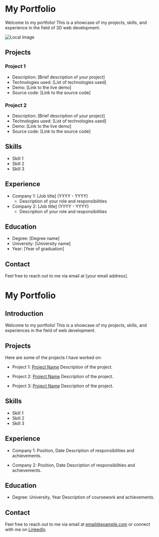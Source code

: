 # My Portfolio

Welcome to my portfolio! This is a showcase of my projects, skills, and experience in the field of 3D web development.

![Local Image](assets/cover.png)



## Projects

### Project 1

- Description: [Brief description of your project]
- Technologies used: [List of technologies used]
- Demo: [Link to the live demo]
- Source code: [Link to the source code]

### Project 2

- Description: [Brief description of your project]
- Technologies used: [List of technologies used]
- Demo: [Link to the live demo]
- Source code: [Link to the source code]

## Skills

- Skill 1
- Skill 2
- Skill 3

## Experience

- Company 1: [Job title] (YYYY - YYYY)
  - Description of your role and responsibilities
- Company 2: [Job title] (YYYY - YYYY)
  - Description of your role and responsibilities

## Education

- Degree: [Degree name]
- University: [University name]
- Year: [Year of graduation]

## Contact

Feel free to reach out to me via email at [your email address].

# My Portfolio

## Introduction
Welcome to my portfolio! This is a showcase of my projects, skills, and experiences in the field of web development.

## Projects
Here are some of the projects I have worked on:

- Project 1: [Project Name](link-to-project)
  Description of the project.

- Project 2: [Project Name](link-to-project)
  Description of the project.

- Project 3: [Project Name](link-to-project)
  Description of the project.

## Skills
- Skill 1
- Skill 2
- Skill 3

## Experience
- Company 1: Position, Date
  Description of responsibilities and achievements.

- Company 2: Position, Date
  Description of responsibilities and achievements.

## Education
- Degree: University, Year
  Description of coursework and achievements.

## Contact
Feel free to reach out to me via email at [email@example.com](mailto:email@example.com) or connect with me on [LinkedIn](https://www.linkedin.com/in/your-profile).

